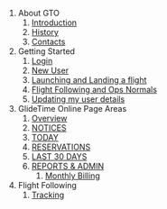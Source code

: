 1. About GTO
    1. [Introduction](./Introduction)
    1. [History](./History)
    1. [Contacts](./Contacts)
1. Getting Started
    1. [Login](Login)
    1. [New User](./New_user)
    1. [Launching and Landing a flight](./New_flight)
    1. [Flight Following and Ops Normals](./Flight_following)
    1. [Updating my user details](./User_details)
1. GlideTime Online Page Areas
    1. [Overview](./Overview)
    1. [NOTICES](./Notices)
    1. [TODAY](./Today)
    1. [RESERVATIONS](./Reservations)
    1. [LAST 30 DAYS](./Last_30_days)
    1. [REPORTS & ADMIN](./Reports_admin)
        1. [Monthly Billing](./MonthlyBilling)
1. Flight Following
    1. [Tracking](./Tracking)

